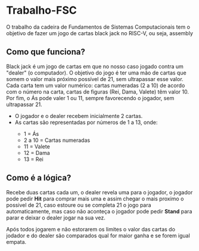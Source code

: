 <h1>Trabalho-FSC</h1> 
<p>O trabalho da cadeira de Fundamentos de Sistemas Computacionais 
tem o objetivo de fazer um jogo de cartas black jack no RISC-V, ou seja, assembly</p>
<h2>Como que funciona?</h2>
<p>Black jack é um jogo de cartas em que no nosso caso jogado contra um "dealer" (o computador). O objetivo do jogo é ter
uma mão de cartas que somem o valor mais próximo possível de 21, sem ultrapassar esse valor. Cada carta tem
um valor numérico: cartas numeradas (2 a 10) de acordo com o número na carta, cartas de figuras (Rei, Dama,
Valete) têm valor 10. Por fim, o Ás pode valer 1 ou 11, sempre favorecendo o jogador, sem ultrapassar 21.</p>
<ul>
    <li>O jogador e o dealer recebem inicialmente 2 cartas. </li>
    <li>As cartas são representadas por números de 1 a 13, onde:</li>
    <ul> <li>1 = Ás</li>
            <li>2 a 10 = Cartas numeradas</li>
            <li>11 = Valete</li>
            <li>12 = Dama</li>
            <li>13 = Rei</li>
    </ul>
</ul>

<h2>Como é a lógica?</h2>
<p>
Recebe duas cartas cada um, o dealer revela uma para o jogador,
o jogador pode pedir <strong>Hit</strong> para comprar mais uma e assim chegar o mais proximo o possivel de 21, 
caso estoure ou se completa 21 o jogo para automaticamente, mas caso não aconteça o jogador pode pedir
<strong>Stand</strong> para parar e deixar o dealer jogar na sua vez.
</p>
<p>
Após todos jogarem e não estorarem os limites o valor das cartas do jodador e do dealer são comparados
qual for maior ganha e se forem igual empata.
</p>
